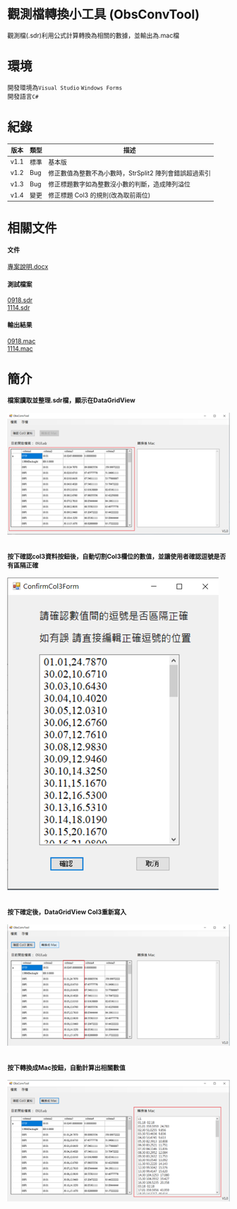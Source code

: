 # 觀測檔轉換小工具 (ObsConvTool)
觀測檔(.sdr)利用公式計算轉換為相關的數據，並輸出為.mac檔
# 環境
開發環境為`Visual Studio` `Windows Forms`<br>
開發語言`C#`
# 紀錄
|版本|類型|描述|
|----|----|----|
|v1.1|標準|基本版|
|v1.2|Bug|修正數值為整數不為小數時，StrSplit2 陣列會錯誤超過索引|
|v1.3|Bug|修正標題數字如為整數沒小數的判斷，造成陣列溢位|
|v1.4|變更|修正標題 Col3 的規則(改為取前兩位)|

# 相關文件
#### 文件
[專案說明.docx](doc/專案說明.docx "Title")
#### 測試檔案
[0918.sdr](doc/0918.sdr "Title")<br>
[1114.sdr](doc/1114.sdr "Title")
#### 輸出結果
[0918.mac](doc/0918.mac "Title")<br>
[1114.mac](doc/1114.mac "Title")
# 簡介
#### 檔案讀取並整理.sdr檔，顯示在DataGridView
![](Pic/img1.png)
#### <br>按下確認col3資料按鈕後，自動切割Col3欄位的數值，並讓使用者確認逗號是否有區隔正確
![](Pic/img2.png)
#### <br>按下確定後，DataGridView Col3重新寫入
![](Pic/img3.png)
#### <br>按下轉換成Mac按鈕，自動計算出相關數值
![](Pic/img4.png)
